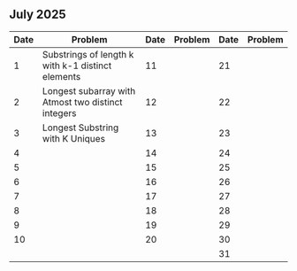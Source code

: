 ## July 2025

| Date | Problem                                            | Date | Problem | Date | Problem |
| ---- | -------------------------------------------------- | ---- | ------- | ---- | ------- |
| 1    | Substrings of length k with k-1 distinct elements  | 11   |         | 21   |         |
| 2    | Longest subarray with Atmost two distinct integers | 12   |         | 22   |         |
| 3    | Longest Substring with K Uniques                   | 13   |         | 23   |         |
| 4    |                                                    | 14   |         | 24   |         |
| 5    |                                                    | 15   |         | 25   |         |
| 6    |                                                    | 16   |         | 26   |         |
| 7    |                                                    | 17   |         | 27   |         |
| 8    |                                                    | 18   |         | 28   |         |
| 9    |                                                    | 19   |         | 29   |         |
| 10   |                                                    | 20   |         | 30   |         |
|      |                                                    |      |         | 31   |         |
